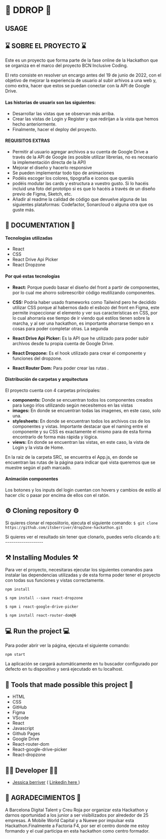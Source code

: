 # 📸  DDROP  📸

## USAGE


## ⌛ SOBRE EL PROYECTO ⌛
Este es un proyecto que forma parte de la fase online de la Hackathon que se organiza en el marco del proyecto BCN Inclusive Coding. 

El reto consiste en resolver un encargo antes del 19 de junio de 2022, con el objetivo de mejorar la experiencia de usuario al subir arhivos a una web y, como extra, hacer que estos se puedan conectar con la API de Google Drive.

#### Las historias de usuarix son las siguientes:
- Desarrollar las vistas que se observan más arriba.
- Crear las vistas de Login y Register y que redirijan a la vista que hemos hecho anteriormente.
- Finalmente, hacer el deploy del proyecto.

#### REQUISITOS EXTRAS

- Permitir al usuario agregar archivos a su cuenta de Google Drive a través de la API de Google (es posible utilizar librerías, no es necesario la implementación directa de la API)
- Mejorar el diseño y hacerlo responsive
- Se pueden implementar todo tipo de animaciones
- Podéis escoger los colores, tipografía e iconos que queráis
- podéis modular las cards y estructura a vuestro gusto. Si lo hacéis incluid una foto del prototipo si es que lo hacéis a través de un diseño previo de Figma, Sketch, etc.
- Añadir al readme la calidad de código que devuelve alguna de las siguientes plataformas: Codefactor, Sonarcloud o alguna otra que os guste más.

## 📄 DOCUMENTATION 📄
#### Tecnologías utilizadas
- React
- CSS
- React Drive Api Picker
- React Dropzone

#### Por qué estas tecnologías
- **React:** Porque puedo basar el diseño del front a partir de componentes, por lo cual me ahorro sobreescribir código reutilizando componentes.

- **CSS:** Podría haber usado frameworks como Tailwind pero he decidido utilizar CSS porque al habernos dado el esbozo del front en Figma, este permite inspeccionar el elemento y ver sus características en CSS, por lo cual ahorraría ese tiempo de ir viendo qué estilos tienen sobre la marcha, y al ser una hackathon, es importante ahorrarse tiempo en x cosas para poder completar otras. La segunda 

- **React Drive Api Picker:** Es la API que he utilizado para poder subir archivos desde tu propia cuenta de Google Drive.

- **React Dropzone:** Es el hook utilizado para crear el componente y funciones del dropzone.

- **React Router Dom:** Para poder crear las rutas .

#### Distribución de carpetas y arquitectura
El proyecto cuenta con 4 carpetas principales:
- **components:** Donde se encuentran todos los componentes creados para luego irlos utilizando según necesitemos en las vistas
- **images:** En donde se encuentran todas las imagenes, en este caso, solo una.
- **stylesheets:** En donde se encuentran todos los archivos css de los componentes y vistas. Importante destacar que el naming entre el componente y su CSS es exactamente el mismo para de esta forma encontrarlo de forma más rápida y lógica.
- **views:** En donde se encuentran las vistas, en este caso, la vista de Login y la vista de Home.

En la raiz de la carpeta SRC, se encuentra el App.js, en donde se encuentran las rutas de la página para indicar qué vista queremos que se muestre según el path marcado.


#### Animación componentes
Los botones y los inputs del login cuentan con hovers y cambios de estilo al hacer clic o pasar por encima de ellos con el ratón.


## ⚙️ Cloning repository ⚙️
Si quieres clonar el reposiitorio, ejecuta el siguiente comando:
`$ git clone https://github.com/itsberriver/dropZone-hackathon.git`

Si quieres ver el resultado sin tener que clonarlo, puedes verlo clicando a ti: -------------------

## ⚒️ Installing Modules ⚒️
Para ver el proyecto, necesitaras ejecutar los siguientes comandos para instalar las dependencias utilizadas y de esta forma poder tener el proyecto con todas sus funciones y vistas correctamente.

 `npm install`
 
 `$ npm install --save react-dropzone`
 
 `$ npm i react-google-drive-picker`

 `$ npm install react-router-dom@6`

## 💻 Run the project 💻
Para poder abrir ver la página, ejecuta el siguiente comando:

 `npm start`

La aplicación se cargará automáticamente en tu buscador configurado por defecto en tu dispositivo y será ejecutado en tu localhost.

## 🧰 Tools that made possible this project 🧰
- HTML
- CSS
- GitHub
- Figma
- VScode
- React
- Javascript
- Github Pages
- Google Drive
- React-router-dom
- React-google-drive-picker
- React-dropzone

## 👩‍💻 Developer 👩‍💻
- [Jessica berriver](https://github.com/itsberriver) ( [ Linkedin here ](https://www.linkedin.com/in/jessicaberriver/))

## 👐 AGRADECIMIENTOS 👐
 A Barcelona Digital Talent  y Creu Roja por organizar esta Hackathon y darnos oportunidad a los junior a ser visibilizados por alrededor de 25 empresas. A Mobile World Capital y a Nuewe por impulsar esta Hackathon.Finalmente a Factoria F4, por ser el centro donde me estoy formando y el cual participa en esta hackathon como centro formador.
 

